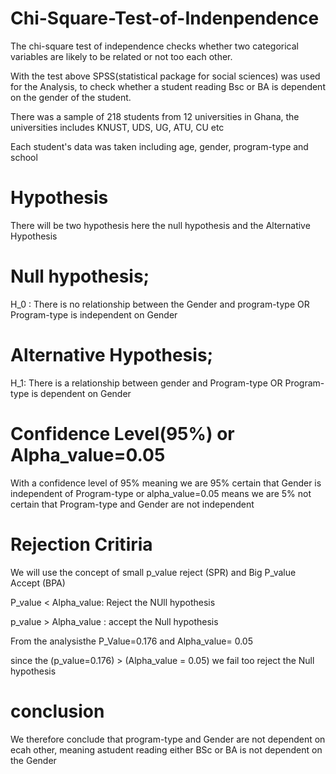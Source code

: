 # Chi-Square-Test-of-Indenpendence
The chi-square test of independence checks whether two categorical variables are likely to be related or not too each other.

With the test above SPSS(statistical package for social sciences) was used for the Analysis, to check whether a student reading Bsc or BA is dependent on the gender of the student.

There was a sample of 218 students from 12 universities in Ghana, the universities includes KNUST, UDS, UG, ATU, CU etc

Each student's data was taken including age, gender, program-type and school 

# Hypothesis

There will be two hypothesis here the null hypothesis and the Alternative Hypothesis

# Null hypothesis; 

H_0 : There is no relationship between the Gender and program-type OR Program-type is independent on Gender

# Alternative Hypothesis;

H_1: There is a relationship between gender and Program-type OR Program-type is dependent on Gender

# Confidence Level(95%) or Alpha_value=0.05

With a confidence level of 95% meaning we are 95% certain that Gender is independent of Program-type or alpha_value=0.05 means we are 5% not certain that Program-type and Gender are not independent

# Rejection Critiria
We will use the concept of small p_value reject (SPR) and Big P_value Accept (BPA)

 P_value < Alpha_value: Reject the NUll hypothesis

p_value > Alpha_value : accept the Null hypothesis

From the analysisthe  P_Value=0.176  and Alpha_value= 0.05

since the (p_value=0.176) > (Alpha_value = 0.05) we fail too reject the Null hypothesis

# conclusion 
We therefore conclude that program-type and Gender are not dependent on ecah other, meaning astudent reading either BSc or BA is not dependent on the Gender
